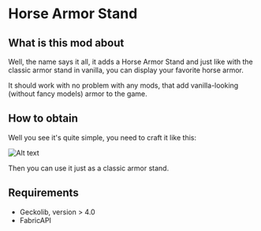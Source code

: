 # Horse Armor Stand
## What is this mod about
Well, the name says it all, it adds a Horse Armor Stand and just like with the classic armor stand in vanilla, you can display your favorite horse armor.

It should work with no problem with any mods, that add vanilla-looking (without fancy models) armor to the game.

## How to obtain
Well you see it's quite simple, you need to craft it like this:

![Alt text](https://cdn.modrinth.com/data/9CbsP5lC/images/fb045f5abc302de4e4ad808aeed506d950617f62.png)

Then you can use it just as a classic armor stand.

## Requirements
- Geckolib, version > 4.0
- FabricAPI
